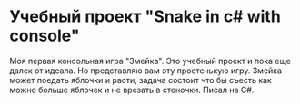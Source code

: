 # Учебный проект "Snake in c# with console"

Моя первая консольная игра "Змейка". Это учебный проект и пока еще далек от идеала. 
Но представляю вам эту простенькую игру. Змейка может поедать яблочки и расти, задача состоит что бы съесть как можно больше яблочек и не врезать в стеночки. 
Писал на С#.
